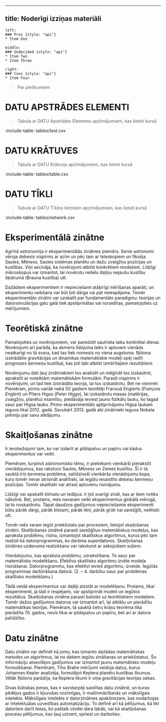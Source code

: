 
---
title: Noderīgi izziņas materiāli
---


```columns
left: 
### Pros {style: "api"}
* Item One

middle: 
### Undecided {style: "api"}
* Item Two
* Item Three

right:
### Cons {style: "api"}
* Item Four
```

> Par pielikumiem

# DATU APSTRĀDES ELEMENTI 

> Tabula ar DATU Apstrādes Elementu apzīmējumiem, kas lietoti kursā

:include-table: tables/test.csv 

# DATU KRĀTUVES 

> Tabula ar DATU Krātuvju apzīmējumiem, kas lietoti kursā

:include-table: tables/table.csv 

# DATU TĪKLI 

> Tabula ar DATU Tīklos lietotiem apzīmējumiem, kas lietoti kursā

:include-table: tables/network.csv 

# Eksperimentālā zinātne  
<!-- [Atpakaļ](studijas/ned-1#1-8-k-hpc-ietekm-pasauli) -->

Agrīnā astronomija ir eksperimentālās zinātnes piemērs. Senie astronomi vēroja debesis vispirms ar acīm un pēc tam ar teleskopiem un fiksēja Saules, Mēness, Saules sistēmas planētu un dažu zvaigžņu pozīcijas un kustības. Viņi secināja, ka novērojumi atbilst konkrētiem modeļiem. Līdzīgi mikroskopus var izmantot, lai novērotu nelielu daļiņu nejaušu kustību šķidrumā (Brauna kustība) utt.

Dažādiem eksperimentiem ir nepieciešami atšķirīgi mērīšanas aparāti, un eksperimentu veikšana var būt ļoti dārga vai pat neiespējama. Tomēr eksperimentālo zinātni var uzskatīt par fundamentālo paradigmu: teorijas un datorsimulācijas galu galā tiek apstiprinātas vai noraidītas, pamatojoties uz mērījumiem.

# Teorētiskā zinātne
<!-- [Atpakaļ](studijas/ned-1#1-8-k-hpc-ietekm-pasauli) -->

Pamatojoties uz novērojumiem, var paredzēt saulrieta laiku konkrētai dienai. Novērojumi arī parāda, ka akmens lidojuma laiks ir aptuveni vienāds 
neatkarīgi no tā svara, kad tas tiek nomests no viena augstuma. Ņūtona izstrādātie gravitācijas un dinamikas matemātiskie modeļi spēj radīt 
prognozes ķermeņu kustībai, kas ļoti labi atbilst izmērītajiem rezultātiem.

Novērojumu dati ļauj zinātniekiem tos analizēt un mēģināt tos izskaidrot, aprakstīt ar noteiktām matemātiskām formulām. Parasti vispirms ir 
novērojumi, un tad tiek izstrādāta teorija, lai tos izskaidrotu. Bet ne vienmēr. Piemēram, pirms vairāk nekā 50 gadiem teorētiķi 
Fransuā Englerts (*François Englert*) un Pīters Higss (*Peter Higgs*), lai izskaidrotu masas (matērijas, zvaigžņu, planētu) esamību, 
piedāvāja ieviest jaunu fizikālu lauku, ko tagad sauc par Higsa lauku. 
Pirmo eksperimentālo aptiprinājumu Higsa laukam ieguva tikai 2012. gadā. Savukārt 2013. gadā abi zinātnieki ieguva Nobela prēmiju par savu atklājumu.

# Skaitļošanas zinātne

<!-- [Atpakaļ](studijas/ned-1#1-8-k-hpc-ietekm-pasauli) -->

Ir ierobežojumi tam, ko var izdarīt ar pildspalvu un papīru vai kādus eksperimentus var veikt.

Piemēram, turpinot astronomisko tēmu, ir pietiekami vienkārši pierakstīt vienādojumus, kas raksturo Saules, Mēness un Zemes kustību. Šī ir tā sauktā trīs ķermeņa problēma, salīdzinoši vienkārša vienādojumu kopa, kuru tomēr nevar atrisināt analītiski, lai iegūtu iesaistīto debesu ķermeņu pozīcijas. Tomēr skaitliski var atrast aptuvenu risinājumu.

Līdzīgi var apskatīt klimatu un ledājus: ir ļoti svarīgi zināt, kas ar tiem notiks nākotnē. Bet, protams, mēs nevaram veikt eksperimentus globālā mērogā, lai to noskaidrotu. Tāpat daudzos gadījumos nepieciešamie eksperimenti būtu pārāk dārgi, pārāk bīstami, pārāk lēni, pārāk grūti vai sarežģīti, neētiski utt.

Tomēr mēs varam iegūt priekšstatu par procesiem, lietojot skaiļošanas zinātni. Skaitļošanas zinātnē parasti sarežģītus matemātiskus modeļus, kas apraksta problēmu, risina, izmantojot skaitliskus algoritmus, kurus pēc tam realizē kā datorprogrammas, ko darbina superdatoros. Skaitļošanas zinātnes uzdevuma realizēšanu var raksturot ar sekojošiem soļiem:

Vienādojumu, kas apraksta problēmu, uzrakstīšana. To sauc par matemātisko modelēšanu.
Efektīvu skaitlisko algoritmu izvēle modeļa risināšanai.
Datorprogrammu, kas efektīvi ievieš algoritmu, izveide.
Iegūtās programmas darbināšana datorā.
(2. – 4. darbību sauc par problēmas skaitlisko modelēšanu.)

Tādā veidā eksperimentus var daļēji aizstāt ar modelēšanu. Protams, tikai eksperimenti, ja tādi ir iespējami, var apstiprināt modeli un iegūtos rezultātus. Skaitļošanas zinātne parasti balstās uz teorētiskiem modeļiem. Tomēr dažos gadījumos datorus var izmantot arī, lai atklātu un pierādītu matemātikas teorijas. Piemēram, tā sauktā četru krāsu teorēma tika pierādīta 70. gados, nevis tikai ar pildspalvu un papīru, bet arī ar datora palīdzību.

# Datu zinātne

<!-- [Atpakaļ](studijas/ned-1#1-8-k-hpc-ietekm-pasauli) -->

Datu zinātni var definēt kā jomu, kas izmanto dažādas matemātiskas metodes un algoritmus, lai no datiem iegūtu zināšanas un priekšstatus. Šo informāciju atsevišķos gadījumos var izmantot jaunu matemātisko modeļu formulēšanai. Piemēram, Tiho Brahe mērījumi veidoja datus, kurus Johannes Kepler analizēja, formulējot Keplera planētu kustības likumus. Vēlāk Ņūtons parādīja, ka Keplera likumi ir viņa gravitācijas teorijas sekas.

Divas būtiskas jomas, kas ir savstarpēji saistītas datu zinātnē, un kuras pēdējos gados ir kļuvušas nozīmīgas, ir mašīnmācīšanās un mākslīgais intelekts. Mākslīgais intelekts ir datorzinātnes apakšnozare, kas nodarbojas ar intelektuālas uzvedības automatizāciju. To definē arī kā pētījumus, kā likt datoriem darīt lietas, ko pašlaik cilvēki dara labāk, vai kā skaitļošanas procesu pētījumus, kas ļauj uztvert, spriest un darboties.
